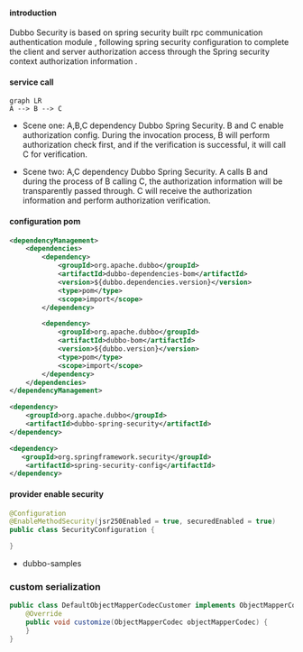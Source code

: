 #### introduction

Dubbo Security is based on spring security built rpc communication authentication module , following spring security configuration to complete the client and server authorization access through the Spring security context authorization information .

#### service call

```mermaid
graph LR
A --> B --> C
```

+ Scene one: A,B,C dependency Dubbo Spring Security. B and C enable authorization config. During the invocation process, B will perform authorization check first, and if the verification is successful, it will call C for verification.

+ Scene two: A,C dependency Dubbo Spring Security. A calls B and during the process of B calling C, the authorization information will be transparently passed through. C will receive the authorization information and perform authorization verification.

#### configuration pom

```xml
<dependencyManagement>
    <dependencies>
        <dependency>
            <groupId>org.apache.dubbo</groupId>
            <artifactId>dubbo-dependencies-bom</artifactId>
            <version>${dubbo.dependencies.version}</version>
            <type>pom</type>
            <scope>import</scope>
        </dependency>

        <dependency>
            <groupId>org.apache.dubbo</groupId>
            <artifactId>dubbo-bom</artifactId>
            <version>${dubbo.version}</version>
            <type>pom</type>
            <scope>import</scope>
        </dependency>
    </dependencies>
</dependencyManagement>

<dependency>
    <groupId>org.apache.dubbo</groupId>
    <artifactId>dubbo-spring-security</artifactId>
</dependency>

<dependency>
   <groupId>org.springframework.security</groupId>
    <artifactId>spring-security-config</artifactId>
</dependency>

```

#### provider enable security

```java
@Configuration
@EnableMethodSecurity(jsr250Enabled = true, securedEnabled = true)
public class SecurityConfiguration {

}
```

+ dubbo-samples

### custom serialization

```java
public class DefaultObjectMapperCodecCustomer implements ObjectMapperCodecCustomer {
    @Override
    public void customize(ObjectMapperCodec objectMapperCodec) {
    }
}
```

